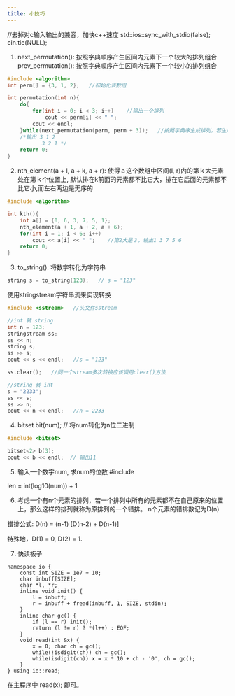```yaml
---
title: 小技巧
---
```


//去掉对c输入输出的兼容，加快c++速度
std::ios::sync_with_stdio(false);
cin.tie(NULL);
<!--more-->

1. next_permutation(): 按照字典顺序产生区间内元素下一个较大的排列组合
   prev_permutation(): 按照字典顺序产生区间内元素下一个较小的排列组合
```cpp
#include <algorithm>
int perm[] = {3, 1, 2};   //初始化该数组

int permutation(int n){
	do{
		for(int i = 0; i < 3; i++)    //输出一个排列
			cout << perm[i] << " ";
		cout << endl;
	}while(next_permutation(perm, perm + 3));   //按照字典序生成排列，若生成完毕，返回false
	/*输出 3 1 2
	       3 2 1 */
	return 0;
}
```
2. nth_element(a + l, a + k, a + r): 使得ａ这个数组中区间(l, r)内的第ｋ大元素处在第ｋ个位置上, 默认排在k前面的元素都不比它大，排在它后面的元素都不比它小,而左右两边是无序的

```cpp
#include <algorithm>

int kth(){
	int a[] = {0, 6, 3, 7, 5, 1};
	nth_element(a + 1, a + 2, a + 6);
	for(int i = 1; i < 6; i++)
		cout << a[i] << " ";    //第2大是３，输出1 3 7 5 6
	return 0;
}
```

3. to_string(): 将数字转化为字符串
```cpp
string s = to_string(123);   // s = "123"
```

使用stringstream字符串流来实现转换
```cpp
#include <sstream>   //头文件sstream

//int 转 string
int n = 123;
stringstream ss;
ss << n;
string s;
ss >> s;
cout << s << endl;   //s = "123"

ss.clear();   //同一个stream多次转换应该调用clear()方法

//string 转 int
s = "2233";
ss << s;
ss >> n;
cout << n << endl;   //n = 2233
```

4. bitset<n> bit(num);  // 将num转化为n位二进制 
```cpp
#include <bitset>

bitset<2> b(3);
cout << b << endl;  // 输出11
```

5. 输入一个数字num, 求num的位数
#include <cmath>

 len = int(log10(num)) + 1

6. 考虑一个有n个元素的排列，若一个排列中所有的元素都不在自己原来的位置上，那么这样的排列就称为原排列的一个错排。 n个元素的错排数记为D(n) 

错排公式:
D(n) = (n-1) [D(n-2) + D(n-1)]

特殊地，D(1) = 0, D(2) = 1.

7. 快读板子

```
namespace io {
    const int SIZE = 1e7 + 10;
    char inbuff[SIZE];
    char *l, *r;
    inline void init() {
        l = inbuff;
        r = inbuff + fread(inbuff, 1, SIZE, stdin);
    }
    inline char gc() {
        if (l == r) init();
        return (l != r) ? *(l++) : EOF;
    }
    void read(int &x) {
        x = 0; char ch = gc();
        while(!isdigit(ch)) ch = gc();
        while(isdigit(ch)) x = x * 10 + ch - '0', ch = gc();
    }
} using io::read;
```

在主程序中 read(x); 即可。
